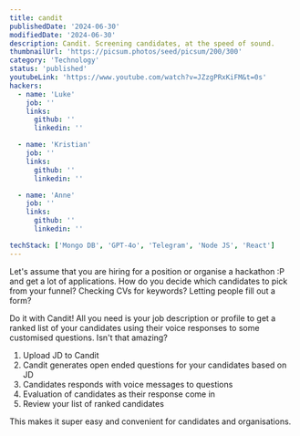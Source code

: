 ```yaml
---
title: candit
publishedDate: '2024-06-30'
modifiedDate: '2024-06-30'
description: Candit. Screening candidates, at the speed of sound.
thumbnailUrl: 'https://picsum.photos/seed/picsum/200/300'
category: 'Technology'
status: 'published'
youtubeLink: 'https://www.youtube.com/watch?v=JZzgPRxKiFM&t=0s'
hackers:
  - name: 'Luke'
    job: ''
    links:
      github: ''
      linkedin: ''

  - name: 'Kristian'
    job: ''
    links:
      github: ''
      linkedin: ''

  - name: 'Anne'
    job: ''
    links:
      github: ''
      linkedin: ''

techStack: ['Mongo DB', 'GPT-4o', 'Telegram', 'Node JS', 'React']
---
```


Let's assume that you are hiring for a position or organise a hackathon :P and get a lot of applications. How do you decide which candidates to pick from your funnel? Checking CVs for keywords? Letting people fill out a form?

Do it with Candit! All you need is your job description or profile to get a ranked list of your candidates using their voice responses to some customised questions. Isn't that amazing?

1. Upload JD to Candit
2. Candit generates open ended questions for your candidates based on JD
3. Candidates responds with voice messages to questions
4. Evaluation of candidates as their response come in
5. Review your list of ranked candidates

This makes it super easy and convenient for candidates and organisations.

<YouTube id="JZzgPRxKiFM" timestamp="0" thumbnail="https://picsum.photos/seed/picsum/200/300"/>
